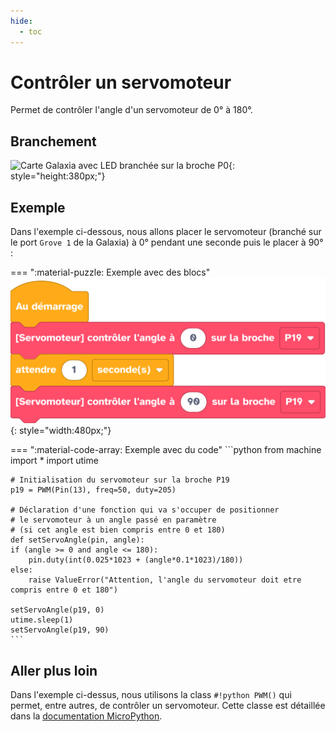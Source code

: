 ```yaml
---
hide:
  - toc
---
```


# Contrôler un servomoteur

Permet de contrôler l'angle d'un servomoteur de 0° à 180°.



## Branchement
![Carte Galaxia avec LED branchée sur la broche P0](galaxia_board_led.svg){: style="height:380px;"}

## Exemple

Dans l'exemple ci-dessous, nous allons placer le servomoteur (branché sur le port `Grove 1` de la Galaxia) à 0° pendant une seconde puis le placer à 90° :


=== ":material-puzzle: Exemple avec des blocs"
    ![Blocs servomoteur](servomoteur.png){: style="width:480px;"}


=== ":material-code-array: Exemple avec du code"
    ```python
    from machine import *
    import utime

    # Initialisation du servomoteur sur la broche P19
    p19 = PWM(Pin(13), freq=50, duty=205)

    # Déclaration d'une fonction qui va s'occuper de positionner
    # le servomoteur à un angle passé en paramètre
    # (si cet angle est bien compris entre 0 et 180)
    def setServoAngle(pin, angle):
    if (angle >= 0 and angle <= 180):
        pin.duty(int(0.025*1023 + (angle*0.1*1023)/180))
    else:
        raise ValueError("Attention, l'angle du servomoteur doit etre compris entre 0 et 180")

    setServoAngle(p19, 0)
    utime.sleep(1)
    setServoAngle(p19, 90)
    ```

## Aller plus loin
Dans l'exemple ci-dessus, nous utilisons la class `#!python PWM()` qui permet, entre autres, de contrôler un servomoteur. Cette classe est détaillée dans la [documentation MicroPython](https://www.micropython.fr/reference/06.ports/pi_pico/machine/PWM/classe_PWM/).